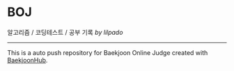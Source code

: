 # BOJ

알고리즘 / 코딩테스트 / 공부 기록 _by lilpado_ 

---

This is a auto push repository for Baekjoon Online Judge created with [BaekjoonHub](https://github.com/BaekjoonHub/BaekjoonHub).
